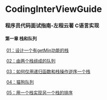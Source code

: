 # CodingInterViewGuide
### 程序员代码面试指南-左程云著 C语言实现

#### 第一章  栈和队列

​	[01：设计一个有getMin功能的栈](Chapter01_Stack&Queue/01.Stack_getMin00.c)

​	[02：由两个栈组成的队列](Chapter01_Stack&Queue/02.QueueConsistOf2Stacks.c)

​	[03：如何仅用递归函数和栈操作逆序一个栈](Chapter01_Stack&Queue/03.ReverseStackOnlyByRecurion.c)

​	[04：猫狗队列](Chapter01_Stack&Queue/04.DogCatQueue.c)

​	[05：用一个栈实现另一个栈的排序](Chapter01_Stack&Queue/05.SortStackByStack.c)